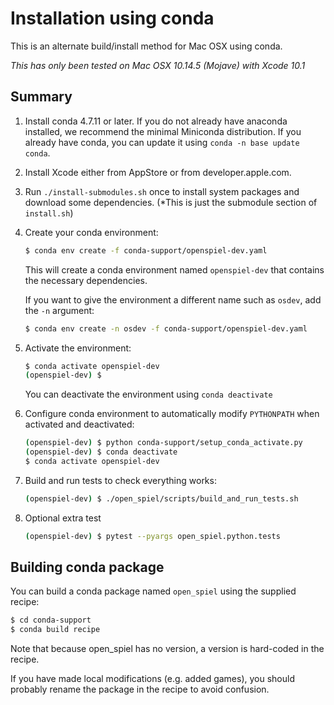 # Installation using conda

This is an alternate build/install method for Mac OSX using conda. 

*This has only been tested on Mac OSX 10.14.5 (Mojave) with Xcode 10.1*

## Summary

1. Install conda 4.7.11 or later. If you do not already have anaconda installed, we recommend 
   the minimal Miniconda distribution. If you already have conda, you can update it using `conda -n base update conda`.

2. Install Xcode either from AppStore or from developer.apple.com.

3.  Run `./install-submodules.sh` once to install system packages and download some
    dependencies. (*This is just the submodule section of `install.sh`)

4. Create your conda environment:

   ```bash
   $ conda env create -f conda-support/openspiel-dev.yaml
   ```

   This will create a conda environment named `openspiel-dev` that contains
   the necessary dependencies.

   If you want to give the environment a different name such as `osdev`, add
   the `-n` argument:

   ```bash
   $ conda env create -n osdev -f conda-support/openspiel-dev.yaml
   ```

5. Activate the environment:

   ```bash
   $ conda activate openspiel-dev
   (openspiel-dev) $
   ```

   You can deactivate the environment using `conda deactivate`

7.  Configure conda environment to automatically modify `PYTHONPATH` when activated and deactivated:

    ```bash
    (openspiel-dev) $ python conda-support/setup_conda_activate.py
    (openspiel-dev) $ conda deactivate
    $ conda activate openspiel-dev
    ```

6.  Build and run tests to check everything works:

    ```bash
    (openspiel-dev) $ ./open_spiel/scripts/build_and_run_tests.sh
    ```

8. Optional extra test

   ```bash
   (openspiel-dev) $ pytest --pyargs open_spiel.python.tests
   ```

## Building conda package

You can build a conda package named `open_spiel` using the supplied recipe:

```bash
$ cd conda-support
$ conda build recipe
```

Note that because open_spiel has no version, a version is hard-coded in the recipe.

If you have made local modifications (e.g. added games), you should probably rename
the package in the recipe to avoid confusion.

